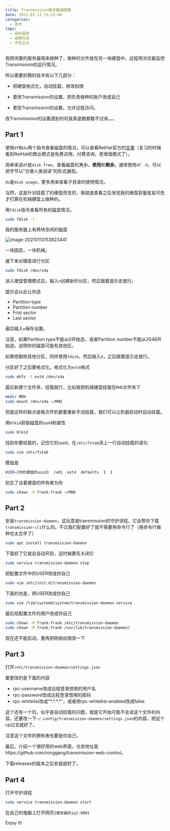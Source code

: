 ```yaml
---
title: Transmission服务器端搭建
date: 2021-01-13 15:23:46
categories:
  - 技术
tags:
  - 闲的蛋疼
  - 浪费时间
  - 不务正业
---
```


我把闲置的服务器用来做种了，做种的文件放在另一块硬盘中，远程用浏览器监控Transmission的运行情况。

所以需要折腾的技术有以下几部分：

- 把硬盘格式化，自动挂载，修改权限
- 更改Transmission的设置，把负责做种的账户改成自己

- 更改Transmission的设置，允许远程访问。

改Transmission的设置遇到的坑我真是数都数不过来。。。

<!--more-->

## Part 1

使用`df`和`du`两个指令查看磁盘的情况，可以查看RetHat官方的[文章](https://www.redhat.com/sysadmin/du-vs-df)（复习的时候看到RetHat的商业模式是免费试用，付费咨询，老增值模式了）。

简单来说`df`是`disk free`，查看磁盘的**大小**，**使用**和**剩余**。通常使用`df -h`，可以把字节以”方便人类阅读“的形式展现。

`du`是`disk usage`，更多用来查看子目录的使用情况。

当然，这是针对挂载了的硬盘而言的，我就是查看之后发现我的硬盘容量岌岌可危才打算在机械硬盘上做种的。

用`fdisk`指令查看所有的磁盘情况。

```bash
sudo fdisk -l
```

我的服务器上有两块空闲的磁盘

![image-20210113153823441](https://franktian-blog.oss-cn-beijing.aliyuncs.com/img/image-20210113153823441.png)

一块固态，一块机械。

接下来对硬盘进行分区

```bash
sudo fdisk /dev/sda
```

进入硬盘管理模式后，输入`n`创建新的分区，然后跟着提示走就行。

提示会以此让你选

- Partition type
- Partition number
- Frist sector
- Last sector

最后输入`w`保存设置。

注意，如果Partition type不能从0开始选，或者Partition number不能从2048开始选，说明你的磁盘可能有其他区。

如果想删除其他分区，同样使用`fdisk`，然后输入`d`，之后跟着提示走就行。

分区好了之后要格式化，格式化为`ext4`格式

```bash
sudo mkfs -t ext4 /dev/sda
```

最后新建个文件夹，挂载就行，比如我把机械硬盘挂载在`MHD`文件夹下

```bash
mkdir MDH
sudo mount /dev/sda ~/MHD
```

但是这样的缺点是每次开机都要重新手动挂载，我们可以让机器启动时自动挂载。

用`blkid`获取磁盘的uuid和属性

```bash
sudo blkid
```

找到你要挂载的，记住它的uuid，在`/etc/fstab`添上一行自动挂载的语句

```bash
sudo vim /etc/fstab
```

模版是

```bash
UUID={你的硬盘的uuid}  /u01  ext4  defaults  1  1
```

别忘了设着硬盘的所有者为你

```bash
sudo chown -R frank:frank ~/MHD
```

## Part 2

安装```transmission-daemon```，这玩意是transmission的守护进程，它会帮你下载```transmission-cli```什么的。不过我们配置好了就不需要用命令行了（用命令行做种也太古早了）

```bash
sudo apt install transmission-daemon
```

下载好了它就会自动开启，这时候要先关闭它

```bash
sudo service transmission-daemon stop
```

把配置文件中的USER改成你自己

```bash
sudo vim /etc/init.d/transmission-daemon
```

下面的也是，把USER改成你自己

```bash
sudo vim /lib/systemd/system/transmission-daemon.service
```

最后给配置文件的用户改成你自己

```bash
sudo chown -R frank:frank /etc/transmission-daemon
sudo chown -R frank:frank /var/lib/transmission-daemon/
```

现在还不能启动，要再把网络权限改一下

## Part 3

打开`/etc/transmission-daemon/settings.json`

要更改的是下面的内容

- rpc-username改成远程登录想用的用户名
- rpc-password改成远程登录想用的密码
- rpc-whitelist改成"\*.\*.\*.\*"，或者把rpc-whitelist-enabled改成false

这个还有一个坑，似乎是自动挂载的问题，就是它开始可能不会读这个文件的内容，还要改一下`~/.config/transmission-daemon/settings.json`的内容，把这个cp过去就好了。

注意这个文件的拥有者也要是你自己。

最后，介绍一个很好用的web界面，仓库地址是https://github.com/ronggang/transmission-web-control。

下载releases的版本之后安装就好了。

## Part 4

打开守护进程

```bash
sudo service transmission-daemon start
```

在自己的电脑上打开网页`{服务器的ip}:9091`

Enjoy it!



